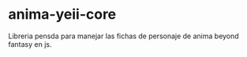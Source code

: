 # anima-yeii-core
Libreria pensda para manejar las fichas de personaje de anima beyond fantasy en js. 
